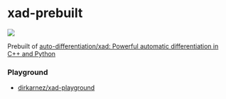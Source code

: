 xad-prebuilt
============
![](https://github.com/dirkarnez/xad-prebuilt/actions/workflows/build.yml/badge.svg)

Prebuilt of [auto-differentiation/xad: Powerful automatic differentiation in C++ and Python](https://github.com/auto-differentiation/xad)

### Playground
- [dirkarnez/xad-playground](https://github.com/dirkarnez/xad-playground)